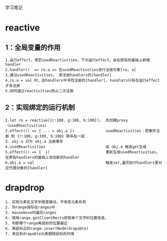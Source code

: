 学习笔记

# reactive
## 1：全局变量的作用
    1.运行effect，清空usedReactivities，下次运行effect，会在原有的基础上新增handler
    2.handler()  => ro.a => 在usedReactivities进行注册对象[ro, a]
    3.通过usedReactivities， 来注册handlers的[handler]
    4.ro.a = val 时，去handlers中寻找注册的[handler], handlers只有在运行effect才会注册
    5.同时通过reactivities防止二次注册

## 2：实现绑定的运行机制
    1.let ro = reactive({r:100, g:100, b:100});  先创建proxy（usedReactivities）
    2.effect(() => { ... = obj.a })              usedReactivities：把事件注册 和 {r:100, g:100, b:100} 联系在一起
    3. obj.a 只为 obj.a 注册事件
    4.usedReactivities                           由 obj.a 触发get生成
    5.effect(() => {  })                         重新生成usedReactivities，在原有handlers的基础上添加新的handler
    6.obj.a = val                                触发set,遍历执行handlers里对应代理对象的[handler]

# drapdrop
    1. 实现元素在文字中随意移动，不改变元素布局 
    2. 将range保存在ranges中
    3. mousemove时遍历ranges
    4. 使用range.getClientRects获取单个文字的位置信息，
    5. 判断哪个range离鼠标的位置最近
    6. 离鼠标近的range.insertNode(drapable)
    7. 来达到drapable元素跟随鼠标的作用